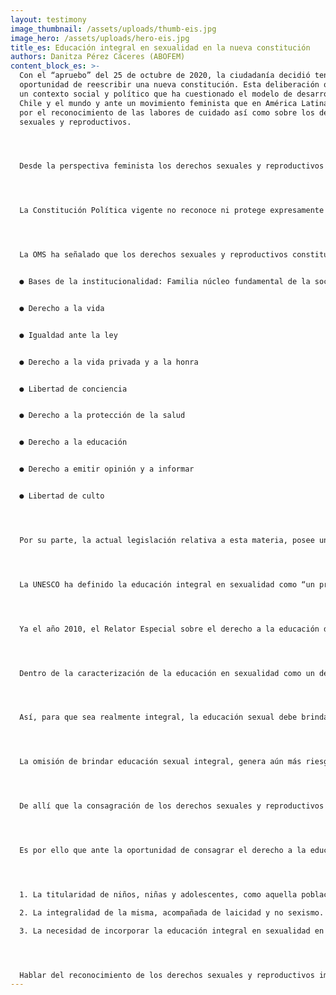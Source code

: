 ```yaml
---
layout: testimony
image_thumbnail: /assets/uploads/thumb-eis.jpg
image_hero: /assets/uploads/hero-eis.jpg
title_es: Educación integral en sexualidad en la nueva constitución
authors: Danitza Pérez Cáceres (ABOFEM)
content_block_es: >-
  Con el “apruebo” del 25 de octubre de 2020, la ciudadanía decidió tener la
  oportunidad de reescribir una nueva constitución. Esta deliberación ocurre en
  un contexto social y político que ha cuestionado el modelo de desarrollo en
  Chile y el mundo y ante un movimiento feminista que en América Latina clama
  por el reconocimiento de las labores de cuidado así como sobre los derechos
  sexuales y reproductivos.




  Desde la perspectiva feminista los derechos sexuales y reproductivos están en permanente construcción y son objeto de intensas reflexiones y debates. A pesar de esto, en la literatura se pueden encontrar algunos acercamientos a su definición. Los derechos sexuales y reproductivos se comprenden como: “…libertades fundamentales que corresponden a todas las personas, sin discriminación, y que permiten adoptar libremente, sin ningún tipo de coacción o violencia, una amplia gama de decisiones sobre aspectos consustanciales a la vida humana, como son la sexualidad y la reproducción. Implica contar con información y acceso a los servicios y medios que se requieren para ejercer estas decisiones y también conlleva el derecho a tener la posibilidad de alcanzar el máximo de placer, de bienestar y de felicidad posibles.”




  La Constitución Política vigente no reconoce ni protege expresamente los derechos sexuales y reproductivos, pese a que se entiende que debe ser interpretada en armonía con las obligaciones internacionales asumidas por el Estado de Chile en materia de derechos humanos por los tratados internacionales ratificados por Chile y que se encuentren vigentes.




  La OMS ha señalado que los derechos sexuales y reproductivos constituyen la aplicación de los derechos humanos existentes y estrechamente vinculados entre sí, entre los cuales observamos en nuestra legislación:


  ● Bases de la institucionalidad: Familia núcleo fundamental de la sociedad.


  ● Derecho a la vida


  ● Igualdad ante la ley


  ● Derecho a la vida privada y a la honra


  ● Libertad de conciencia


  ● Derecho a la protección de la salud


  ● Derecho a la educación


  ● Derecho a emitir opinión y a informar


  ● Libertad de culto




  Por su parte, la actual legislación relativa a esta materia, posee un enfoque biologicista, adultocentrista y sanitario que poco o nada desarrollan aspectos claves de la salud sexual y reproductiva como el autoconomiento, la identidad, el respeto y consentimiento o el placer. La ley nº 20.418, que fija normas sobre información, orientación y prestaciones en materia de regulación de la fertilidad, consagra la educación sexual en nuestra legislación. Desde un enfoque sanitario y el control de la fertilidad, en un breve inciso señala la obligatoriedad para los establecimientos educacionales de incluir dentro del ciclo de Enseñanza Media, un programa de educación sexual supeditado al proyecto educativo, convicciones y creencias que adopte e imparta cada establecimiento educacional y en conjunto con los centros de padres y apoderados. 




  La UNESCO ha definido la educación integral en sexualidad como “un proceso que se basa en un currículo para enseñar y aprender acerca de los aspectos cognitivos, emocionales, físicos y sociales de la sexualidad. Su objetivo es preparar a los niños, niñas y jóvenes con conocimientos, habilidades, actitudes y valores que los empoderarán para: realizar su salud, bienestar y dignidad; desarrollar relaciones sociales y sexuales respetuosas; considerar cómo sus elecciones afectan su propio bienestar y el de los demás; y entender cuáles son sus derechos a lo largo de la vida y asegurarse de protegerlos.”




  Ya el año 2010, el Relator Especial sobre el derecho a la educación de la Organización de Naciones Unidas (ONU), emite el informe sobre al derecho humano a la educación sexual integral donde analiza y reconoce la necesidad de garantizar el derecho humano a la educación sexual el cual emana de la dignidad humana y requiere un enfoque de género y no sexista. 




  Dentro de la caracterización de la educación en sexualidad como un derecho humano en sí mismo y no solo una expresión del derecho a la educación, es necesario entender la interdependencia de los derechos y como éste, permite el ejercicio y disfrute de otros derechos humanos como la vida, la salud, la información, libertad de expresión, la no discriminación, entre otros. 




  Así, para que sea realmente integral, la educación sexual debe brindar las herramientas necesarias para tomar decisiones en relación con una sexualidad que se corresponda con lo que cada ser humano elige como proyecto de vida en el marco de su realidad, de ahí que resulte crítico el reconocimiento de la calidad de titulares de este derecho a las niñas, niños y adolescentes.




  La omisión de brindar educación sexual integral, genera aún más riesgos, dado que deja a las niñas, niños y adolescentes librados a su suerte en cuanto al tipo de conocimientos y mensajes, generalmente negativos, que reciben sobre la sexualidad. Cuando no se proporciona educación sexual de manera explícita, en la práctica educativa predomina el denominado currículum oculto, con su potencial carga de prejuicios e inexactitudes, sobre los que no hay crítica ni control social o familiar posible.




  De allí que la consagración de los derechos sexuales y reproductivos sea una necesidad, que se ve un más tensionada cuando hablamos de educación integral en sexualidad. Las múltiples dimensiones que involucra este derecho, junto con un contexto de sociedad adultocentrista, genera que en la práctica los niños, niñas y adolescentes no son reconocidos como sujetos titulares de este derecho y el acceso sea limitado. 




  Es por ello que ante la oportunidad de consagrar el derecho a la educación sexual en la nueva constitución, logremos identificar al menos tres cuestiones clave:




  1. La titularidad de niños, niñas y adolescentes, como aquella población principalmente afectada por las barreras de acceso y la obligatoriedad en todo el ciclo educativo, en el entendido de que somos seres complejos y sexuados

  2. La integralidad de la misma, acompañada de laicidad y no sexismo. Aquí sale a relucir la necesidad de incorporar educación integral, libre de sesgos, con contenidos pertinentes y objetivos de acuerdo al grado de madurez del niño, niña y adolescente. 

  3. La necesidad de incorporar la educación integral en sexualidad en la formación docente. 




  Hablar del reconocimiento de los derechos sexuales y reproductivos implica una amplitud de aspectos y cuestiones tales como la facultad de decidir libre y responsablemente si tener o no relaciones sexuales, de tenerlas en forma segura, si se quiere tener hijos o no, el número de estos o de protegerse de embarazos no deseados y de infecciones de transmisión sexual, entre otros. Sin embargo, la facultad de decidir y ejercer la autonomía sobre nuestros cuerpos, se presenta como un hilo conductor entre la mayoría de los aspectos que involucran los derechos sexuales y reproductivos. La educación integral en sexualidad se presenta como una herramienta para que el ejercicio de la autonomía sea real, libre y responsable, de manera tal de contribuir al desarrollo integral de todas las personas.
---
```


